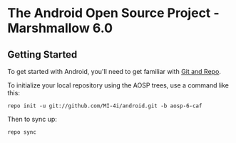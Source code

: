 The Android Open Source Project - Marshmallow 6.0
===========


Getting Started
---------------

To get started with Android, you'll need to get familiar with [Git and Repo](http://source.android.com/source/using-repo.html).

To initialize your local repository using the AOSP trees, use a command like this:

    repo init -u git://github.com/MI-4i/android.git -b aosp-6-caf

Then to sync up:

    repo sync
